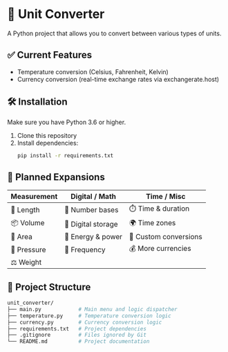 # 🔄 Unit Converter

A Python project that allows you to convert between various types of units.  

## ✅ Current Features

- Temperature conversion (Celsius, Fahrenheit, Kelvin)
- Currency conversion (real-time exchange rates via exchangerate.host)

## 🛠️ Installation

Make sure you have Python 3.6 or higher.

1. Clone this repository  
2. Install dependencies:
    ```bash
    pip install -r requirements.txt
    ```

## 🚀 Planned Expansions

| Measurement | Digital / Math       | Time / Misc          |
|-------------|----------------------|-----------------------|
| 📏 Length   | 🧮 Number bases       | ⏱️ Time & duration    |
| 📦 Volume   | 📶 Digital storage    | 🌍 Time zones         |
| 📐 Area     | 🔋 Energy & power     | 🧳 Custom conversions |
| 🧊 Pressure | 🧬 Frequency          | 💰 More currencies    |
| ⚖️ Weight  |                      |                       |

## 📁 Project Structure

```bash
unit_converter/
├── main.py            # Main menu and logic dispatcher
├── temperature.py     # Temperature conversion logic
├── currency.py        # Currency conversion logic
├── requirements.txt   # Project dependencies
├── .gitignore         # Files ignored by Git
└── README.md          # Project documentation

